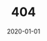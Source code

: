 ---
title: 404
date: 2020-01-01
type: categories
comments: false
permalink: /404.html
description: Page not found
---